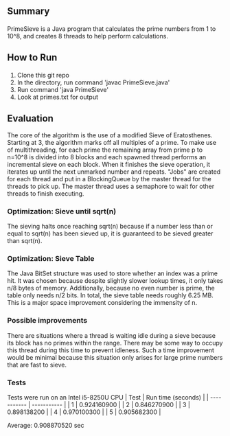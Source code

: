 ## Summary

#### 
PrimeSieve is a Java program that calculates the prime numbers from 1 to 10^8, and creates 8 threads to help perform calculations.

## How to Run
#### 
1. Clone this git repo
2. In the directory, run command
'javac PrimeSieve.java'
3. Run command 'java PrimeSieve'
4. Look at primes.txt for output

## Evaluation
The core of the algorithm is the use of a modified Sieve of Eratosthenes. Starting at 3, the algorithm marks off all multiples of a prime. To make use of multithreading, for each prime the remaining array from prime p to n=10^8 is divided into 8 blocks and each spawned thread performs an incremental sieve on each block. When it finishes the sieve operation, it iterates up until the next unmarked number and repeats. "Jobs" are created for each thread and put in a BlockingQueue by the master thread for the threads to pick up. The master thread uses a semaphore to wait for other threads to finish executing.

### Optimization: Sieve until sqrt(n)
The sieving halts once reaching sqrt(n) because if a number less than or equal to sqrt(n) has been sieved up, it is guaranteed to be sieved greater than sqrt(n).

### Optimization: Sieve Table 
The Java BitSet structure was used to store whether an index was a prime hit. It was chosen because despite slightly slower lookup times, it only takes n/8 bytes of memory. Additionally, because no even number is prime, the table only needs n/2 bits. In total, the sieve table needs roughly 6.25 MB. This is a major space improvement considering the immensity of n.

### Possible improvements
There are situations where a thread is waiting idle during a sieve because its block has no primes within the range. There may be some way to occupy this thread during this time to prevent idleness. Such a time improvement would be minimal because this situation only arises for large prime numbers that are fast to sieve.

### Tests

Tests were run on an Intel i5-8250U CPU
| Test      | Run time (seconds) |
| ----------- | ----------- |
| 1      | 0.924160900        |
| 2   | 0.846270900         |
| 3   | 0.898138200         |
| 4   | 0.970100300         |
| 5   | 0.905682300       |

Average: 0.908870520 sec
